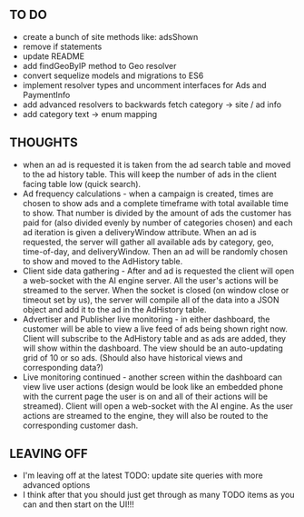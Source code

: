 ## TO DO
- create a bunch of site methods like: adsShown
- remove if statements
- update README
- add findGeoByIP method to Geo resolver
- convert sequelize models and migrations to ES6
- implement resolver types and uncomment interfaces for Ads and PaymentInfo
- add advanced resolvers to backwards fetch category -> site / ad info
- add category text -> enum mapping

## THOUGHTS
- when an ad is requested it is taken from the ad search table and moved to the ad history table.
  This will keep the number of ads in the client facing table low (quick search).
- Ad frequency calculations - when a campaign is created, times are chosen to show ads and a complete timeframe with total
  available time to show. That number is divided by the amount of ads the customer has paid for (also divided evenly by number of
  categories chosen) and each ad iteration is given a deliveryWindow attribute. When an ad is requested, the server will
  gather all available ads by category, geo, time-of-day, and deliveryWindow. Then an ad will be randomly chosen to show
  and moved to the AdHistory table.
- Client side data gathering - After and ad is requested the client will open a web-socket with the AI engine server.
  All the user's actions will be streamed to the server. When the socket is closed (on window close or timeout set by us),
  the server will compile all of the data into a JSON object and add it to the ad in the AdHistory table.
- Advertiser and Publisher live monitoring - in either dashboard, the customer will be able to view a live feed of ads being
  shown right now. Client will subscribe to the AdHistory table and as ads are added, they will show within the dashboard.
  The view should be an auto-updating grid of 10 or so ads. (Should also have historical views and corresponding data?)
- Live monitoring continued - another screen within the dashboard can view live user actions (design would be look like an
  embedded phone with the current page the user is on and all of their actions will be streamed). Client will open a web-socket
  with the AI engine. As the user actions are streamed to the engine, they will also be routed to the corresponding customer dash.

## LEAVING OFF
 - I'm leaving off at the latest TODO: update site queries with more advanced options
 - I think after that you should just get through as many TODO items as you can and then start on the UI!!!
